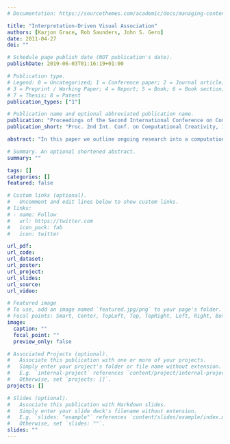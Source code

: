 ```yaml
---
# Documentation: https://sourcethemes.com/academic/docs/managing-content/

title: "Interpretation-Driven Visual Association"
authors: [Kazjon Grace, Rob Saunders, John S. Gero]
date: 2011-04-27
doi: ""

# Schedule page publish date (NOT publication's date).
publishDate: 2019-06-03T01:16:19+01:00

# Publication type.
# Legend: 0 = Uncategorized; 1 = Conference paper; 2 = Journal article;
# 3 = Preprint / Working Paper; 4 = Report; 5 = Book; 6 = Book section;
# 7 = Thesis; 8 = Patent
publication_types: ["1"]

# Publication name and optional abbreviated publication name.
publication: "Proceedings of the Second International Conference on Computational Creativity, Mexico City, pages 132--134."
publication_short: "Proc. 2nd Int. Conf. on Computational Creativity, 132--134."

abstract: "In this paper we outline ongoing research into a computational model of association based on the reinterpretation of a source object to fit the target. We describe the structure of the model and the concepts from which it arises. Preliminary results of visual associations made by the system in a simple shape domain are presented. We also discuss a planned application of our model to the analysis of a real-world creative design."

# Summary. An optional shortened abstract.
summary: ""

tags: []
categories: []
featured: false

# Custom links (optional).
#   Uncomment and edit lines below to show custom links.
# links:
# - name: Follow
#   url: https://twitter.com
#   icon_pack: fab
#   icon: twitter

url_pdf:
url_code:
url_dataset:
url_poster:
url_project:
url_slides:
url_source:
url_video:

# Featured image
# To use, add an image named `featured.jpg/png` to your page's folder. 
# Focal points: Smart, Center, TopLeft, Top, TopRight, Left, Right, BottomLeft, Bottom, BottomRight.
image:
  caption: ""
  focal_point: ""
  preview_only: false

# Associated Projects (optional).
#   Associate this publication with one or more of your projects.
#   Simply enter your project's folder or file name without extension.
#   E.g. `internal-project` references `content/project/internal-project/index.md`.
#   Otherwise, set `projects: []`.
projects: []

# Slides (optional).
#   Associate this publication with Markdown slides.
#   Simply enter your slide deck's filename without extension.
#   E.g. `slides: "example"` references `content/slides/example/index.md`.
#   Otherwise, set `slides: ""`.
slides: ""
---
```

